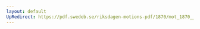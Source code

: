 ```yaml
---
layout: default
UpRedirect: https://pdf.swedeb.se/riksdagen-motions-pdf/1870/mot_1870__ak__00027.pdf
---
```

